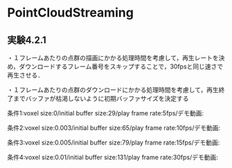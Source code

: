 # PointCloudStreaming
## 実験4.2.1
・１フレームあたりの点群の描画にかかる処理時間を考慮して，再生レートを決め，ダウンロードするフレーム番号をスキップすることで，30fpsと同じ速さで再生させる．

・１フレームあたりの点群のダウンロードにかかる処理時間を考慮して，再生終了までバッファが枯渇しないように初期バッファサイズを決定する

条件1:voxel size:0/initial buffer size:29/play frame rate:5fps/デモ動画:

条件2:voxel size:0.003/initial buffer size:65/play frame rate:10fps/デモ動画:

条件3:voxel size:0.005/initial buffer size:79/play frame rate:15fps/デモ動画:

条件4:voxel size:0.01/initial buffer size:131/play frame rate:30fps/デモ動画:



